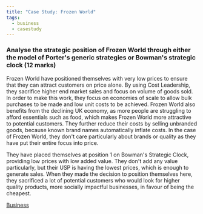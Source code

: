 ```yaml
---
title: "Case Study: Frozen World"
tags:
  - business
  - casestudy
---
```


### Analyse the strategic position of Frozen World through either the model of Porter's generic strategies or Bowman's strategic clock (12 marks)

Frozen World have positioned themselves with very low prices to ensure that they can attract customers on price alone. By using Cost Leadership, they sacrifice higher end market sales and focus on volume of goods sold. In order to make this work, they focus on economies of scale to allow bulk purchases to be made and low unit costs to be achieved. Frozen World also benefits from the declining UK economy, as more people are struggling to afford essentials such as food, which makes Frozen World more attractive to potential customers. They further reduce their costs by selling unbranded goods, because known brand names automatically inflate costs. In the case of Frozen World, they don't care particularly about brands or quality as they have put their entire focus into price.

They have placed themselves at position 1 on Bowman's Strategic Clock, providing low prices with low added value. They don't add any value particularly, but their USP is having the lowest prices, which is enough to generate sales. When they made the decision to position themselves here, they sacrificed a lot of potential customers who would look for higher quality products, more socially impactful businesses, in favour of being the cheapest. 


[Business](/Business)